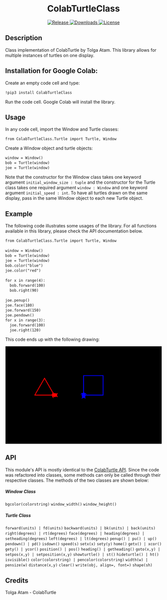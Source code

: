 <h1 align="center">ColabTurtleClass</h1>

<p align="center">
  <a href="https://github.com/Abstrqt/ColabTurtleClass/releases" target="_blank">
    <img alt="Release" src="https://img.shields.io/github/v/release/abstrqt/colabturtleclass?color=56bcd3">   
  </a>      
  <a href="https://pypi.org/project/ColabTurtleClass/" target="_blank">
    <img alt="Downloads" src="https://img.shields.io/pypi/dm/colabturtleclass?color=56bcd3">
  </a>      
  <a href="https://github.com/Abstrqt/ColabTurtleClass/blob/main/LICENSE" target="_blank">
    <img alt="License" src="https://img.shields.io/pypi/l/colabturtleclass?color=56bcd3">
  </a>      
</p>

Description
----
Class implementation of ColabTurtle by Tolga Atam. This library allows for multiple instances of turtles on one display. 


Installation for Google Colab:
----
Create an empty code cell and type:

    !pip3 install ColabTurtleClass

Run the code cell. Google Colab will install the library.


Usage
----
In any code cell, import the Window and Turtle classes:

    from ColabTurtleClass.Turtle import Turtle, Window

Create a Window object and turtle objects:

    window = Window()
    bob = Turtle(window)
    joe = Turtle(window)
    
Note that the constructor for the Window class takes one keyword argument `initial_window_size : tuple` and the constructor for the Turtle class takes one required argument `window : Window` and one keyword argument `initial_speed : int`. To have all turtles drawn on the same display, pass in the same Window object to each new Turtle object.

Example
----

The following code illustrates some usages of the library. For all functions available in this library, please check the API documentation below.

```
from ColabTurtleClass.Turtle import Turtle, Window

window = Window()
bob = Turtle(window)
joe = Turtle(window)
bob.color("blue")
joe.color("red")

for x in range(4):
  bob.forward(100)
  bob.right(90)

joe.penup()
joe.face(180)
joe.forward(150)
joe.pendown()
for x in range(3):
  joe.forward(100)
  joe.right(120)
```

This code ends up with the following drawing:

![Example of two turtles](https://github.com/Abstrqt/ColabTurtleClass/blob/main/example.PNG)


API
----
This module's API is mostly identical to the [ColabTurtle API](https://github.com/tolgaatam/ColabTurtle). Since the code was refactored into classes, some methods can only be called through their respective classes. The methods of the two classes are shown below:

##### Window Class

`bgcolor(colorstring)`
`window_width()`
`window_height()`

##### Turtle Class

`forward(units) | fd(units)`
`backward(units) | bk(units) | back(units)` 
`right(degrees) | rt(degrees)`
`face(degrees) | heading(degrees) | setheading(degrees)` 
`left(degrees) | lt(degrees)` 
`penup() | pu() | up()`
`pendown() | pd()`
`isdown()`
`speed(s)`
`setx(x)`
`sety(y)`
`home()`
`getx() | xcor()`
`gety() | ycor()` 
`position() | pos()`
`heading() | getheading()`
`goto(x,y) | setpos(x,y) | setposition(x,y)` 
`showturtle() | st()`
`hideturtle() | ht()`
`isvisible()` 
`color(colorstring) | pencolor(colorstring)`
`width(w) | pensize(w)`
`distance(x,y)`
`clear()` 
`write(obj, align=, font=)`
`shape(sh)`


Credits
----
Tolga Atam - ColabTurtle 
